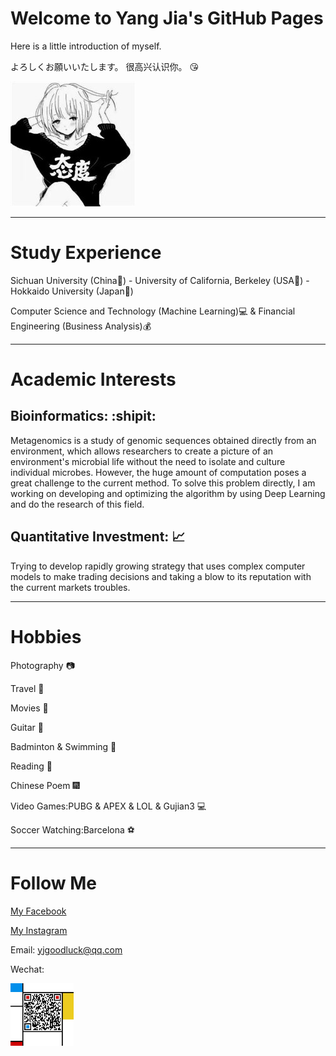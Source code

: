 # Welcome to Yang Jia's GitHub Pages

Here is a little introduction of myself.




よろしくお願いいたします。
很高兴认识你。
:kissing_heart:

![](github_fig.jpg)


-----

# Study Experience

Sichuan University (China:panda_face:) - University of California, Berkeley (USA:statue_of_liberty:) - Hokkaido University (Japan:cherry_blossom:)

Computer Science and Technology (Machine Learning):computer: & Financial Engineering (Business Analysis):moneybag:

-----

# Academic Interests

## Bioinformatics: :shipit:

Metagenomics is a study of genomic sequences obtained directly from an environment, which allows researchers to create a picture of an environment's microbial life without the need to isolate and culture individual microbes. However, the huge amount of computation poses a great challenge to the current method. To solve this problem directly, I am working on developing and optimizing the algorithm by using Deep Learning and do the research of this field.

## Quantitative Investment: :chart_with_upwards_trend:

Trying to develop rapidly growing strategy that uses complex computer models to make trading decisions and taking a blow to its reputation with the current markets troubles.


-----

# Hobbies

Photography :camera:

Travel :sunrise_over_mountains:

Movies :movie_camera:

Guitar :guitar:

Badminton & Swimming :ocean:

Reading :book:

Chinese Poem :fireworks:

Video Games:PUBG & APEX & LOL & Gujian3 :computer:

Soccer Watching:Barcelona :soccer:

-------

# Follow Me

[My Facebook](https://www.facebook.com/profile.php?id=100012850391181)

[My Instagram](https://instagram.com/jiayangyoyoyo)

Email: yjgoodluck@qq.com

Wechat: 

<img src="QR_Code.jpg" width="20%" height="20%">
